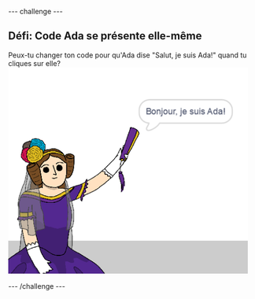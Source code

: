 --- challenge ---

## Défi: Code Ada se présente elle-même

Peux-tu changer ton code pour qu'Ada dise "Salut, je suis Ada!" quand tu cliques sur elle? ![sprite ada disant Salut, je suis Ada!](images/poetry-ada-intro.png)

--- /challenge ---